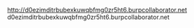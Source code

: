 http://d0ezimditrbubexkuwqbfmg0zr5ht6.burpcollaborator.net
d0ezimditrbubexkuwqbfmg0zr5ht6.burpcollaborator.net
